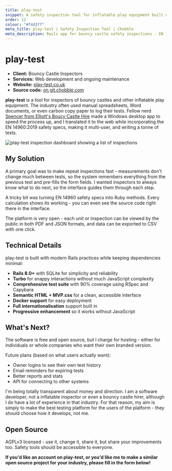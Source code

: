 ```yaml
---
title: play-test
snippet: A safety inspection tool for inflatable play equipment built with Rails
order: 12
colour: "#f4d3ff"
meta_title: play-test | Safety Inspection Tool | Chobble
meta_description: Rails app for bouncy castle safety inspections - EN 14960 compliant - open source AGPLv3 - Manchester web development example
---
```


# play-test

- **Client:** Bouncy Castle Inspectors
- **Services:** Web development and ongoing maintenance
- **Website:** [play-test.co.uk](https://play-test.co.uk)
- **Source code:** [on git.chobble.com](https://git.chobble.com/chobble/play-test)

**play-test** is a tool for inspectors of bouncy castles and other inflatable play equipment. The industry often used manual spreadsheets, Word documents, or even carbon copy paper to log their tests. Fellow nerd [Spencer from Elliott's Boucy Castle Hire](https://www.elliottsbouncycastlehire.co.uk/) made a Windows desktop app to speed the process up, and I translated it to the web while incorporating the EN 14960:2019 safety specs, making it multi-user, and writing a tonne of tests.

![play-test inspection dashboard showing a list of inspections](/assets/examples/play-test.png)

## My Solution

A primary goal was to make repeat inspections fast - measurements don't change much between tests, so the system remembers everything from the previous test and pre-fills the form fields. I wanted inspectors to always know what to do next, so the interface guides them through each step.

A tricky bit was turning EN 14960 safety specs into Ruby methods. Every calculation shows its working - you can even see the source code right there in the interface.

The platform is very open - each unit or inspection can be viewed by the public in both PDF and JSON formats, and data can be exported to CSV with one click.

## Technical Details

play-test is built with modern Rails practices while keeping dependencies minimal:

- **Rails 8.0+** with SQLite for simplicity and reliability
- **Turbo** for snappy interactions without much JavaScript complexity
- **Comprehensive test suite** with 90% coverage using RSpec and Capybara
- **Semantic HTML + MVP.css** for a clean, accessible interface
- **Docker support** for easy deployment
- **Full internationalisation** support built in
- **Progressive enhancement** so it works without JavaScript

## What's Next?

The software is free and open source, but I charge for hosting - either for individuals or whole companies who want their own branded version.

Future plans (based on what users actually want):

- Owner logins to see their own test history
- Email reminders for expiring tests
- Better reports and stats
- API for connecting to other systems

I'm being totally transparent about money and direction. I am a software developer, not a inflatable inspector or even a bouncy castle hirer, although I do have a lot of experience in that industry. For that reason, my aim is simply to make the best testing platform for the users of the platform - they should choose how it develops, not me.

## Open Source

AGPLv3 licensed - use it, change it, share it, but share your improvements too. Safety tools should be accessible to everyone.

**If you'd like an account on play-test, or you'd like me to make a similar open source project for your industry, please fill in the form below!**
